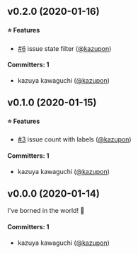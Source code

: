 
## v0.2.0 (2020-01-16)

#### :star: Features
* [#6](https://github.com/kazupon/issue-count/pull/6) issue state filter ([@kazupon](https://github.com/kazupon))

#### Committers: 1
- kazuya kawaguchi ([@kazupon](https://github.com/kazupon))


## v0.1.0 (2020-01-15)

#### :star: Features
* [#3](https://github.com/kazupon/issue-count/pull/3) issue count with labels ([@kazupon](https://github.com/kazupon))

#### Committers: 1
- kazuya kawaguchi ([@kazupon](https://github.com/kazupon))

## v0.0.0 (2020-01-14)

I've borned in the world! :tada:

#### Committers: 1
- kazuya kawaguchi ([@kazupon](https://github.com/kazupon))
